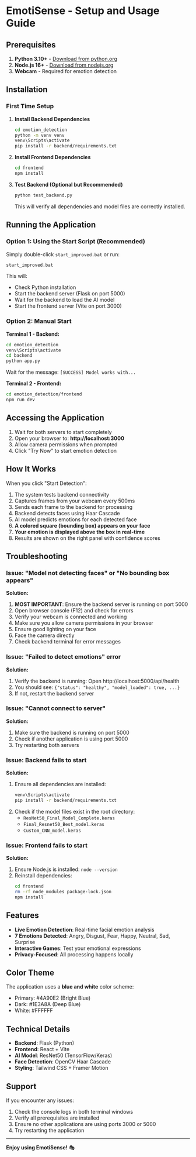 # EmotiSense - Setup and Usage Guide

## Prerequisites

1. **Python 3.10+** - [Download from python.org](https://www.python.org/downloads/)
2. **Node.js 16+** - [Download from nodejs.org](https://nodejs.org/)
3. **Webcam** - Required for emotion detection

## Installation

### First Time Setup

1. **Install Backend Dependencies**
   ```bash
   cd emotion_detection
   python -m venv venv
   venv\Scripts\activate
   pip install -r backend/requirements.txt
   ```

2. **Install Frontend Dependencies**
   ```bash
   cd frontend
   npm install
   ```

3. **Test Backend (Optional but Recommended)**
   ```bash
   python test_backend.py
   ```
   This will verify all dependencies and model files are correctly installed.

## Running the Application

### Option 1: Using the Start Script (Recommended)

Simply double-click `start_improved.bat` or run:
```bash
start_improved.bat
```

This will:
- Check Python installation
- Start the backend server (Flask on port 5000)
- Wait for the backend to load the AI model
- Start the frontend server (Vite on port 3000)

### Option 2: Manual Start

**Terminal 1 - Backend:**
```bash
cd emotion_detection
venv\Scripts\activate
cd backend
python app.py
```

Wait for the message: `[SUCCESS] Model works with...`

**Terminal 2 - Frontend:**
```bash
cd emotion_detection/frontend
npm run dev
```

## Accessing the Application

1. Wait for both servers to start completely
2. Open your browser to: **http://localhost:3000**
3. Allow camera permissions when prompted
4. Click "Try Now" to start emotion detection

## How It Works

When you click "Start Detection":
1. The system tests backend connectivity
2. Captures frames from your webcam every 500ms
3. Sends each frame to the backend for processing
4. Backend detects faces using Haar Cascade
5. AI model predicts emotions for each detected face
6. **A colored square (bounding box) appears on your face**
7. **Your emotion is displayed above the box in real-time**
8. Results are shown on the right panel with confidence scores

## Troubleshooting

### Issue: "Model not detecting faces" or "No bounding box appears"

**Solution:**
1. **MOST IMPORTANT**: Ensure the backend server is running on port 5000
2. Open browser console (F12) and check for errors
3. Verify your webcam is connected and working
4. Make sure you allow camera permissions in your browser
5. Ensure good lighting on your face
6. Face the camera directly
7. Check backend terminal for error messages

### Issue: "Failed to detect emotions" error

**Solution:**
1. Verify the backend is running: Open http://localhost:5000/api/health
2. You should see: `{"status": "healthy", "model_loaded": true, ...}`
3. If not, restart the backend server

### Issue: "Cannot connect to server"

**Solution:**
1. Make sure the backend is running on port 5000
2. Check if another application is using port 5000
3. Try restarting both servers

### Issue: Backend fails to start

**Solution:**
1. Ensure all dependencies are installed:
   ```bash
   venv\Scripts\activate
   pip install -r backend/requirements.txt
   ```
2. Check if the model files exist in the root directory:
   - `ResNet50_Final_Model_Complete.keras`
   - `Final_Resnet50_Best_model.keras`
   - `Custom_CNN_model.keras`

### Issue: Frontend fails to start

**Solution:**
1. Ensure Node.js is installed: `node --version`
2. Reinstall dependencies:
   ```bash
   cd frontend
   rm -rf node_modules package-lock.json
   npm install
   ```

## Features

- **Live Emotion Detection**: Real-time facial emotion analysis
- **7 Emotions Detected**: Angry, Disgust, Fear, Happy, Neutral, Sad, Surprise
- **Interactive Games**: Test your emotional expressions
- **Privacy-Focused**: All processing happens locally

## Color Theme

The application uses a **blue and white** color scheme:
- Primary: #4A90E2 (Bright Blue)
- Dark: #1E3A8A (Deep Blue)
- White: #FFFFFF

## Technical Details

- **Backend**: Flask (Python)
- **Frontend**: React + Vite
- **AI Model**: ResNet50 (TensorFlow/Keras)
- **Face Detection**: OpenCV Haar Cascade
- **Styling**: Tailwind CSS + Framer Motion

## Support

If you encounter any issues:
1. Check the console logs in both terminal windows
2. Verify all prerequisites are installed
3. Ensure no other applications are using ports 3000 or 5000
4. Try restarting the application

---

**Enjoy using EmotiSense!** 🎭
